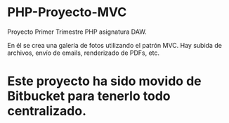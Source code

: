 # PHP-Proyecto-MVC
Proyecto Primer Trimestre PHP asignatura DAW.

En él se crea una galería de fotos utilizando el patrón MVC. Hay subida de archivos, envío de emails, renderizado de PDFs, etc.

# Este proyecto ha sido movido de Bitbucket para tenerlo todo centralizado.
